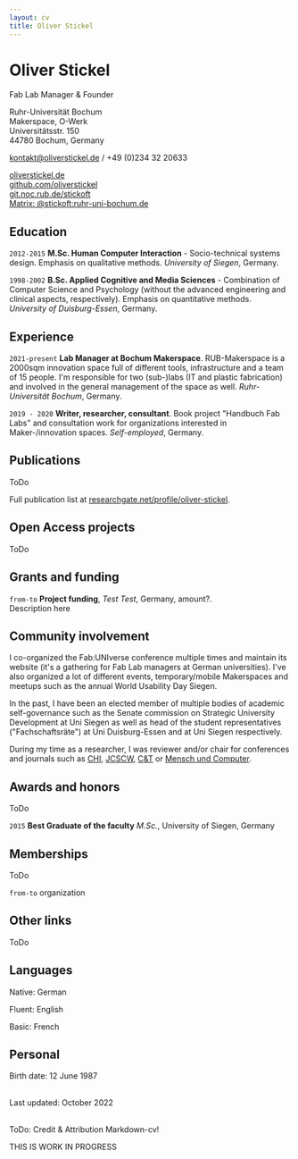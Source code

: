 ```yaml
---
layout: cv
title: Oliver Stickel
---
```

# Oliver Stickel
Fab Lab Manager & Founder

Ruhr-Universität Bochum<br/>
Makerspace, O-Werk<br/>
Universitätsstr. 150<br/>
44780 Bochum, Germany<br/>

<a href="kontakt@oliverstickel.de">kontakt@oliverstickel.de</a> / +49 (0)234 32 20633

<div id="webaddress">
  <a href="https://oliverstickel.de"><i class="fas fa-home"></i> oliverstickel.de</a> <br/>
  <a href="https://github.com/oliverstickel/"><i class="fab fa-github"></i> github.com/oliverstickel</a><br/>  
  <a href="https://git.noc.rub.de/stickoft"><i class="fab fa-gitlab"></i> git.noc.rub.de/stickoft</a><br/>  
  <a href="#"><i class="fas fa-comment"></i> Matrix: @stickoft:ruhr-uni-bochum.de</a><br/>  
</div>

## Education

`2012-2015`
**M.Sc. Human Computer Interaction** - Socio-technical systems design. Emphasis on qualitative methods. *University of Siegen*, Germany.

`1998-2002`
**B.Sc. Applied Cognitive and Media Sciences** - Combination of Computer Science and Psychology (without the advanced engineering and clinical aspects, respectively). Emphasis on quantitative methods. *University of Duisburg-Essen*, Germany.

## Experience

`2021-present`
**Lab Manager at Bochum Makerspace**. RUB-Makerspace is a 2000sqm innovation space full of different tools, infrastructure and a team of 15 people. I'm responsible for two (sub-)labs (IT and plastic fabrication) and involved in the general management of the space as well. *Ruhr-Universität Bochum*, Germany.

`2019 - 2020`
**Writer, researcher, consultant**. Book project "Handbuch Fab Labs" and consultation work for organizations interested in Maker-/innovation spaces. *Self-employed*, Germany.

## Publications

ToDo 

Full publication list at [researchgate.net/profile/oliver-stickel](https://www.researchgate.net/profile/Oliver-Stickel).


## Open Access projects

ToDo


## Grants and funding


`from-to`
**Project funding**, *Test Test*, Germany, amount?. <br/>
Description here

## Community involvement

I co-organized the Fab:UNIverse conference multiple times and maintain its website (it's a gathering for Fab Lab managers at German universities). I've also organized a lot of different events, temporary/mobile Makerspaces and meetups such as the annual World Usability Day Siegen. 

In the past, I have been an elected member of multiple bodies of academic self-governance such as the Senate commission on Strategic University Development at Uni Siegen as well as head of the student representatives ("Fachschaftsräte") at Uni Duisburg-Essen and at Uni Siegen respectively.

During my time as a researcher, I was reviewer and/or chair for conferences and journals such as [CHI](https://dl.acm.org/conference/chi/proceedings), [JCSCW](https://www.springer.com/journal/10606), [C&T](https://dl.acm.org/conference/c-n-t) or [Mensch und Computer](https://mensch-und-computer.de/). 




## Awards and honors

ToDo

`2015`
**Best Graduate of the faculty** *M.Sc.*, University of Siegen, Germany

## Memberships

ToDo

`from-to`
organization

## Other links

ToDo

## Languages

Native: German

Fluent: English

Basic:  French

## Personal

Birth date: 12 June 1987

<br/>Last updated: October 2022<br/><br/>


ToDo: Credit & Attribution Markdown-cv! 

THIS IS WORK IN PROGRESS
